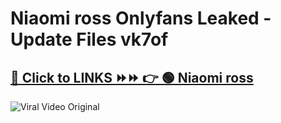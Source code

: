 
 # Niaomi ross Onlyfans Leaked - Update Files vk7of

## <h2><a href="https://clipsfans.com/Niaomi_ross&ref=git">🔗 Click to LINKS ⏩⏩ 👉 🟢 Niaomi ross </a></h2>

<a href="https://clipsfans.com/Niaomi_ross&ref=git" rel="nofollow" data-target="animated-image.originalLink"><img src="https://i.ibb.co.com/xMMVF88/686577567.gif" alt="Viral Video Original" style="max-width: 100%; display: inline-block;" data-target="animated-image.originalImage"></a>

